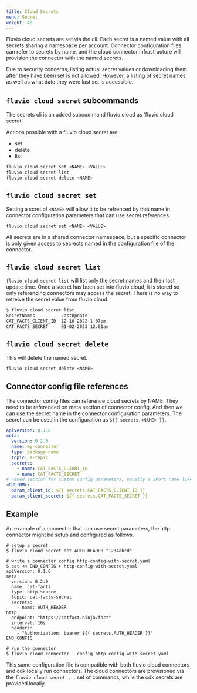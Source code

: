 ```yaml
---
title: Cloud Secrets
menu: Secret
weight: 40
---
```


Fluvio cloud secrets are set via the cli.  Each secret is a named value with all secrets sharing a namespace per account. Connector configuration files can refer to secrets by name, and the cloud connector infrastructure will provision the connector with the named secrets.

Due to security concerns, listing actual secret values or downloading them after they have been set is not allowed. However, a listing of secret names as well as what date they were last set is accessible.

## `fluvio cloud secret` subcommands

The secrets cli is an added subcommand fluvio cloud as 'fluvio cloud secret'.

Actions possible with a fluvio cloud secret are:
- set
- delete
- list

```sh
fluvio cloud secret set <NAME> <VALUE>
fluvio cloud secret list
fluvio cloud secret delete <NAME>
```

## `fluvio cloud secret set`

Setting a scret of `<NAME>` will allow it to be refrenced by that name in connector configuration parameters that can use secret references.

```
fluvio cloud secret set <NAME> <VALUE>
```
All secrets are in a shared connector namespace, but a specific connector is only given access to secrects named in the configuration file of the connector.

## `fluvio cloud secret list`

`fluvio cloud secret list` will list only the secret names and their last update time. Once a secret has been set into fluvio cloud, it is stored so only referencing connectors may access the secret. There is no way to retreive the secret value from fluvio cloud.

```sh
$ fluvio cloud secret list
SecretNames          LastUpdate
CAT_FACTS_CLIENT_ID  12-10-2022 1:07pm
CAT_FACTS_SECRET     01-02-2023 12:01am
```


## `fluvio cloud secret delete`

This will delete the named secret.

```
fluvio cloud secret delete <NAME>
```

## Connector config file references

The connector config files can reference cloud secrets by NAME. They need to be referenced on meta section of connector config. And then we can use the secret name in the connector configuration parameters. The secret can be used in the configuration as `${{ secrets.<NAME> }}`.

```yaml
apiVersion: 0.1.0
meta:
  version: 0.2.0
  name: my-connector
  type: package-name
  topic: a-topic
  secrets:
    - name: CAT_FACTS_CLIENT_ID
    - name: CAT_FACTS_SECRET
# named section for custom config parameters, usually a short name like "http", or "mqtt"
<CUSTOM>:  
  param_client_id: ${{ secrets.CAT_FACTS_CLIENT_ID }}
  param_client_secret: ${{ secrets.CAT_FACTS_SECRET }}
```

## Example

An example of a connector that can use secret parameters, the http connector might be setup and configured as follows.

```
# setup a secret
$ fluvio cloud secret set AUTH_HEADER "1234abcd"

# write a connector config http-config-with-secret.yaml
$ cat << END_CONFIG > http-config-with-secret.yaml
apiVersion: 0.1.0
meta:
  version: 0.2.0
  name: cat-facts
  type: http-source
  topic: cat-facts-secret
  secrets:
    - name: AUTH_HEADER
http:
  endpoint: "https://catfact.ninja/fact"
  interval: 10s  
  headers:
    - "Authorization: bearer ${{ secrets.AUTH_HEADER }}"
END_CONFIG

# run the connector
$ fluvio cloud connector --config http-config-with-secret.yaml
```

This same configuration file is compatible with both fluvio cloud connectors and cdk locally run connectors. The cloud connectors are provisioned via the `fluvio cloud secret ...` set of commands, while the cdk secrets are provided locally.


